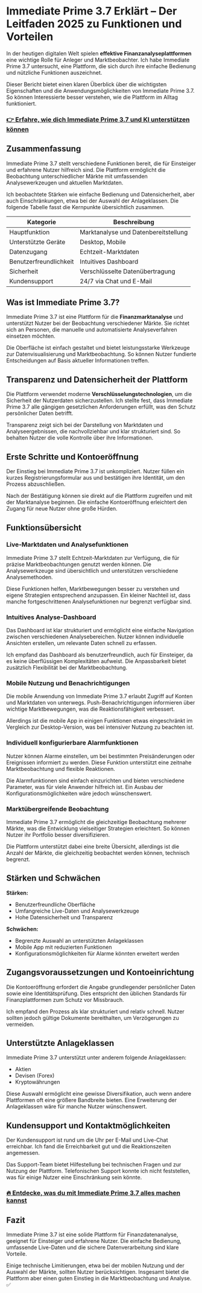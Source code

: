 # Immediate Prime 3.7 Erklärt – Der Leitfaden 2025 zu Funktionen und Vorteilen
   

In der heutigen digitalen Welt spielen **effektive Finanzanalyseplattformen** eine wichtige Rolle für Anleger und Marktbeobachter. Ich habe Immediate Prime 3.7 untersucht, eine Plattform, die sich durch ihre einfache Bedienung und nützliche Funktionen auszeichnet.  

Dieser Bericht bietet einen klaren Überblick über die wichtigsten Eigenschaften und die Anwendungsmöglichkeiten von Immediate Prime 3.7. So können Interessierte besser verstehen, wie die Plattform im Alltag funktioniert.  

### [👉 Erfahre, wie dich Immediate Prime 3.7 und KI unterstützen können](https://tinyurl.com/2ykgae5d)
## Zusammenfassung  

Immediate Prime 3.7 stellt verschiedene Funktionen bereit, die für Einsteiger und erfahrene Nutzer hilfreich sind. Die Plattform ermöglicht die Beobachtung unterschiedlicher Märkte mit umfassenden Analysewerkzeugen und aktuellen Marktdaten.  

Ich beobachtete Stärken wie einfache Bedienung und Datensicherheit, aber auch Einschränkungen, etwa bei der Auswahl der Anlageklassen. Die folgende Tabelle fasst die Kernpunkte übersichtlich zusammen.  

| Kategorie                 | Beschreibung                            |
|--------------------------|---------------------------------------|
| Hauptfunktion            | Marktanalyse und Datenbereitstellung  |
| Unterstützte Geräte      | Desktop, Mobile                        |
| Datenzugang              | Echtzeit-Marktdaten                    |
| Benutzerfreundlichkeit   | Intuitives Dashboard                   |
| Sicherheit              | Verschlüsselte Datenübertragung        |
| Kundensupport           | 24/7 via Chat und E-Mail               |

## Was ist Immediate Prime 3.7?  

Immediate Prime 3.7 ist eine Plattform für die **Finanzmarktanalyse** und unterstützt Nutzer bei der Beobachtung verschiedener Märkte. Sie richtet sich an Personen, die manuelle und automatisierte Analyseverfahren einsetzen möchten.  

Die Oberfläche ist einfach gestaltet und bietet leistungsstarke Werkzeuge zur Datenvisualisierung und Marktbeobachtung. So können Nutzer fundierte Entscheidungen auf Basis aktueller Informationen treffen.  

## Transparenz und Datensicherheit der Plattform  

Die Plattform verwendet moderne **Verschlüsselungstechnologien**, um die Sicherheit der Nutzerdaten sicherzustellen. Ich stellte fest, dass Immediate Prime 3.7 alle gängigen gesetzlichen Anforderungen erfüllt, was den Schutz persönlicher Daten betrifft.  

Transparenz zeigt sich bei der Darstellung von Marktdaten und Analyseergebnissen, die nachvollziehbar und klar strukturiert sind. So behalten Nutzer die volle Kontrolle über ihre Informationen.  

## Erste Schritte und Kontoeröffnung  

Der Einstieg bei Immediate Prime 3.7 ist unkompliziert. Nutzer füllen ein kurzes Registrierungsformular aus und bestätigen ihre Identität, um den Prozess abzuschließen.  

Nach der Bestätigung können sie direkt auf die Plattform zugreifen und mit der Marktanalyse beginnen. Die einfache Kontoeröffnung erleichtert den Zugang für neue Nutzer ohne große Hürden.  

## Funktionsübersicht  

### Live-Marktdaten und Analysefunktionen  

Immediate Prime 3.7 stellt Echtzeit-Marktdaten zur Verfügung, die für präzise Marktbeobachtungen genutzt werden können. Die Analysewerkzeuge sind übersichtlich und unterstützen verschiedene Analysemethoden.  

Diese Funktionen helfen, Marktbewegungen besser zu verstehen und eigene Strategien entsprechend anzupassen. Ein kleiner Nachteil ist, dass manche fortgeschrittenen Analysefunktionen nur begrenzt verfügbar sind.  

### Intuitives Analyse-Dashboard  

Das Dashboard ist klar strukturiert und ermöglicht eine einfache Navigation zwischen verschiedenen Analysebereichen. Nutzer können individuelle Ansichten erstellen, um relevante Daten schnell zu erfassen.  

Ich empfand das Dashboard als benutzerfreundlich, auch für Einsteiger, da es keine überflüssigen Komplexitäten aufweist. Die Anpassbarkeit bietet zusätzlich Flexibilität bei der Marktbeobachtung.  

### Mobile Nutzung und Benachrichtigungen  

Die mobile Anwendung von Immediate Prime 3.7 erlaubt Zugriff auf Konten und Marktdaten von unterwegs. Push-Benachrichtigungen informieren über wichtige Marktbewegungen, was die Reaktionsfähigkeit verbessert.  

Allerdings ist die mobile App in einigen Funktionen etwas eingeschränkt im Vergleich zur Desktop-Version, was bei intensiver Nutzung zu beachten ist.  

### Individuell konfigurierbare Alarmfunktionen  

Nutzer können Alarme einstellen, um bei bestimmten Preisänderungen oder Ereignissen informiert zu werden. Diese Funktion unterstützt eine zeitnahe Marktbeobachtung und flexible Reaktionen.  

Die Alarmfunktionen sind einfach einzurichten und bieten verschiedene Parameter, was für viele Anwender hilfreich ist. Ein Ausbau der Konfigurationsmöglichkeiten wäre jedoch wünschenswert.  

### Marktübergreifende Beobachtung  

Immediate Prime 3.7 ermöglicht die gleichzeitige Beobachtung mehrerer Märkte, was die Entwicklung vielseitiger Strategien erleichtert. So können Nutzer ihr Portfolio besser diversifizieren.  

Die Plattform unterstützt dabei eine breite Übersicht, allerdings ist die Anzahl der Märkte, die gleichzeitig beobachtet werden können, technisch begrenzt.  

## Stärken und Schwächen  

**Stärken:**  
- Benutzerfreundliche Oberfläche  
- Umfangreiche Live-Daten und Analysewerkzeuge  
- Hohe Datensicherheit und Transparenz  

**Schwächen:**  
- Begrenzte Auswahl an unterstützten Anlageklassen  
- Mobile App mit reduzierten Funktionen  
- Konfigurationsmöglichkeiten für Alarme könnten erweitert werden  

## Zugangsvoraussetzungen und Kontoeinrichtung  

Die Kontoeröffnung erfordert die Angabe grundlegender persönlicher Daten sowie eine Identitätsprüfung. Dies entspricht den üblichen Standards für Finanzplattformen zum Schutz vor Missbrauch.  

Ich empfand den Prozess als klar strukturiert und relativ schnell. Nutzer sollten jedoch gültige Dokumente bereithalten, um Verzögerungen zu vermeiden.  

## Unterstützte Anlageklassen  

Immediate Prime 3.7 unterstützt unter anderem folgende Anlageklassen:  

- Aktien  
- Devisen (Forex)  
- Kryptowährungen  

Diese Auswahl ermöglicht eine gewisse Diversifikation, auch wenn andere Plattformen oft eine größere Bandbreite bieten. Eine Erweiterung der Anlageklassen wäre für manche Nutzer wünschenswert.  

## Kundensupport und Kontaktmöglichkeiten  

Der Kundensupport ist rund um die Uhr per E-Mail und Live-Chat erreichbar. Ich fand die Erreichbarkeit gut und die Reaktionszeiten angemessen.  

Das Support-Team bietet Hilfestellung bei technischen Fragen und zur Nutzung der Plattform. Telefonischen Support konnte ich nicht feststellen, was für einige Nutzer eine Einschränkung sein könnte.  

### [🔥 Entdecke, was du mit Immediate Prime 3.7 alles machen kannst](https://tinyurl.com/2ykgae5d)
## Fazit  

Immediate Prime 3.7 ist eine solide Plattform für Finanzdatenanalyse, geeignet für Einsteiger und erfahrene Nutzer. Die einfache Bedienung, umfassende Live-Daten und die sichere Datenverarbeitung sind klare Vorteile.  

Einige technische Limitierungen, etwa bei der mobilen Nutzung und der Auswahl der Märkte, sollten Nutzer berücksichtigen. Insgesamt bietet die Plattform aber einen guten Einstieg in die Marktbeobachtung und Analyse. ✅